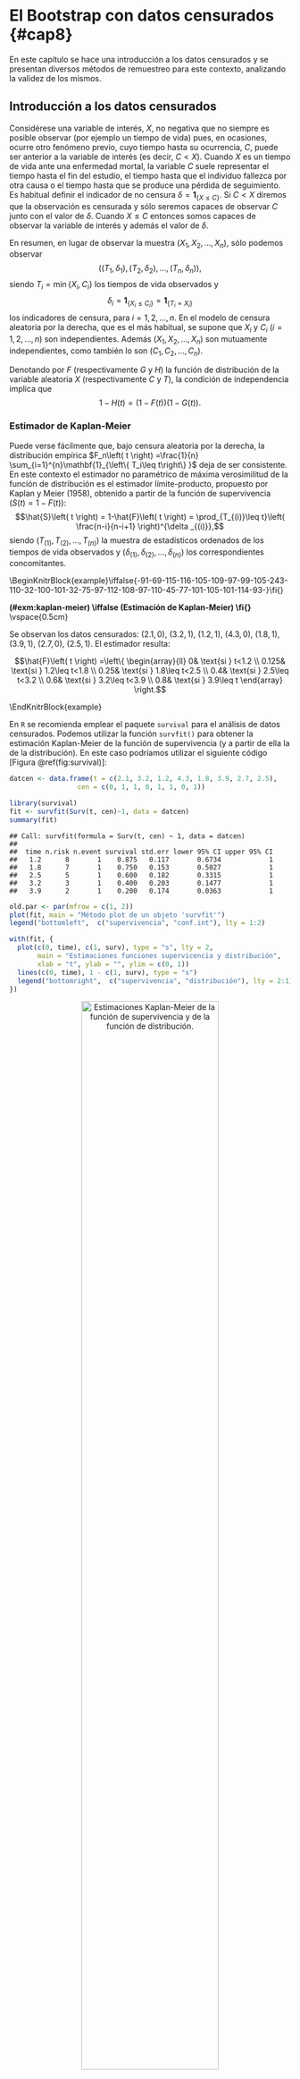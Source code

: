 # El Bootstrap con datos censurados {#cap8}




En este capítulo se hace una introducción a los datos censurados y se
presentan diversos métodos de remuestreo para este contexto, analizando
la validez de los mismos.

## Introducción a los datos censurados

Considérese una variable de interés, $X$, no negativa que no siempre es
posible observar (por ejemplo un tiempo de vida) pues, en ocasiones,
ocurre otro fenómeno previo, cuyo tiempo hasta su ocurrencia, $C$, puede
ser anterior a la variable de interés (es decir, $C<X$). Cuando $X$ es
un tiempo de vida ante una enfermedad mortal, la variable $C$ suele
representar el tiempo hasta el fin del estudio, el tiempo hasta que el
individuo fallezca por otra causa o el tiempo hasta que se produce una
pérdida de seguimiento. Es habitual definir el indicador de no censura
$\delta
=\mathbf{1}_{\left\{ X\leq C\right\} }$. Si $C<X$ diremos que la
observación es censurada y sólo seremos capaces de observar $C$ junto
con el valor de $\delta$. Cuando $X\leq C$ entonces somos capaces de
observar la variable de interés y además el valor de $\delta$.

En resumen, en lugar de observar la muestra 
$\left( X_1, X_2, \ldots, X_n \right)$, sólo podemos observar 
$$\left( \left( T_1, \delta _1 \right), \left( T_2, \delta _2 \right),
\ldots ,\left( T_n, \delta_n \right) \right),$$
siendo $T_i=\min \left\{ X_i,C_i\right\}$
los tiempos de vida observados y
$$\delta _i=\mathbf{1}_{\left\{ X_i\leq
C_i\right\} }=\mathbf{1}_{\left\{ T_i=X_i\right\} }$$ 
los indicadores de censura, para $i=1,2,\ldots ,n$. 
En el modelo de censura aleatoria por la derecha, 
que es el más habitual, se supone que $X_i$
y $C_i$ ($i=1,2,\ldots ,n$) son independientes. 
Además $\left( X_1, X_2, \ldots ,X_n \right)$ son mutuamente independientes, 
como también lo son $\left( C_1, C_2,\ldots ,C_n \right)$.

Denotando por $F$ (respectivamente $G$ y $H$) la función de distribución
de la variable aleatoria $X$ (respectivamente $C$ y $T$), la condición
de independencia implica que 
$$1-H\left( t \right) =\left( 1-F\left(
t \right) \right) \left( 1-G\left( t \right) \right).$$

### Estimador de Kaplan-Meier

Puede verse fácilmente que, bajo censura aleatoria por la derecha, la
distribución empírica $F_n\left( t \right) =\frac{1}{n}
\sum_{i=1}^{n}\mathbf{1}_{\left\{ T_i\leq t\right\} }$ deja de ser
consistente. En este contexto el estimador no paramétrico de máxima
verosimilitud de la función de distribución es el estimador
límite-producto, propuesto por Kaplan y Meier (1958), obtenido
a partir de la función de supervivencia 
($S\left( t \right) = 1-F\left( t \right)$):
$$\hat{S}\left( t \right) = 1-\hat{F}\left( t \right) =
\prod_{T_{(i)}\leq t}\left( \frac{n-i}{n-i+1} \right)^{\delta _{(i)}},$$
siendo $\left( T_{(1)},T_{\left( 2 \right)},\ldots ,T_{\left(
n \right)} \right)$ la muestra de estadísticos ordenados de los tiempos
de vida observados y $\left( \delta _{(1)},\delta _{\left(2 \right)},
\ldots ,\delta _{(n)} \right)$ los correspondientes concomitantes.

\BeginKnitrBlock{example}\iffalse{-91-69-115-116-105-109-97-99-105-243-110-32-100-101-32-75-97-112-108-97-110-45-77-101-105-101-114-93-}\fi{}<div class="example"><span class="example" id="exm:kaplan-meier"><strong>(\#exm:kaplan-meier)  \iffalse (Estimación de Kaplan-Meier) \fi{} </strong></span>
<br> \vspace{0.5cm}

Se observan los datos censurados: $\left( 2.1,0 \right)$,
$\left(3.2,1 \right)$, $\left( 1.2,1 \right)$, $\left( 4.3,0 \right)$, $\left(
1.8,1 \right)$, $\left( 3.9,1 \right)$, $\left( 2.7,0 \right)$, $\left(
2.5,1 \right)$. El estimador resulta:

$$\hat{F}\left( t \right) =\left\{ 
\begin{array}{ll}
0& \text{si } t<1.2 \\ 
0.125& \text{si } 1.2\leq t<1.8 \\ 
0.25& \text{si } 1.8\leq t<2.5 \\ 
0.4& \text{si } 2.5\leq t<3.2 \\ 
0.6& \text{si } 3.2\leq t<3.9 \\ 
0.8& \text{si } 3.9\leq t
\end{array}
\right.$$</div>\EndKnitrBlock{example}


En `R` se recomienda emplear el paquete `survival` para el análisis de
datos censurados. Podemos utilizar la función `survfit()` para obtener 
la estimación Kaplan-Meier de la función de supervivencia 
(y a partir de ella la de la distribución).
En este caso podríamos utilizar el siguiente código [Figura \@ref(fig:survival)]:

```r
datcen <- data.frame(t = c(2.1, 3.2, 1.2, 4.3, 1.8, 3.9, 2.7, 2.5), 
                 cen = c(0, 1, 1, 0, 1, 1, 0, 1))

library(survival)
fit <- survfit(Surv(t, cen)~1, data = datcen)
summary(fit)
```

```
## Call: survfit(formula = Surv(t, cen) ~ 1, data = datcen)
## 
##  time n.risk n.event survival std.err lower 95% CI upper 95% CI
##   1.2      8       1    0.875   0.117       0.6734            1
##   1.8      7       1    0.750   0.153       0.5027            1
##   2.5      5       1    0.600   0.182       0.3315            1
##   3.2      3       1    0.400   0.203       0.1477            1
##   3.9      2       1    0.200   0.174       0.0363            1
```

```r
old.par <- par(mfrow = c(1, 2))
plot(fit, main = "Método plot de un objeto 'survfit'")
legend("bottomleft",  c("supervivencia", "conf.int"), lty = 1:2)

with(fit, {
  plot(c(0, time), c(1, surv), type = "s", lty = 2,
       main = "Estimaciones funciones supervicencia y distribución", 
       xlab = "t", ylab = "", ylim = c(0, 1))
  lines(c(0, time), 1 - c(1, surv), type = "s")
  legend("bottomright",  c("supervivencia", "distribución"), lty = 2:1)
})
```

<div class="figure" style="text-align: center">
<img src="08-dat_cen_files/figure-html/survival-1.png" alt="Estimaciones Kaplan-Meier de la función de supervivencia y de la función de distribución." width="70%" />
<p class="caption">(\#fig:survival)Estimaciones Kaplan-Meier de la función de supervivencia y de la función de distribución.</p>
</div>

```r
par(old.par)
```


### Distribución asintótica del estimador de Kaplan-Meier

El estimador de Kaplan-Meier sólo otorga pesos positivos a los datos no
censurados, aunque la forma de distribuirse los datos censurados en
medio de los no censurados afecta a los pesos de estos últimos. Por otra
parte, en ausencia de censura (es decir $\delta _i=1$,
$i=1,2,\ldots ,n$), el estimador de Kaplan-Meier coincide con la
distribución empírica.

La obtención de la propiedades de sesgo y varianza asintóticos y
distribución límite del estimador de Kaplan-Meier es mucho más laboriosa
que en el caso de la distribución empírica, en un contexto sin censura.
Esto es así porque el estimador de Kaplan-Meier deja de ser una suma de
variables iid, como sí ocurre con la empírica.

Breslow y Crowley (1974) obtienen el siguiente resultado para la distribución
límite para el estimador de Kaplan-Meier:
$$\sqrt{n}\left( \hat{F}\left( t \right) -F\left( t \right) \right) 
\overset{d}{\longrightarrow} \mathcal{N}\left( 0,\sigma^2\left( t \right)
\right),$$
siendo
$$\begin{aligned}
\sigma^2\left( t \right) &= \left( 1-F\left( t \right) \right)
^2\int_{0}^{t}\frac{dH_1\left( u \right)}{\left( 1-H\left( u \right)
 \right)^2}\text{, }t\leq H^{-1}(1) , \\
H_1\left( u \right) &= P\left( X\leq u,X\leq C \right) =P\left( T\leq
u,\delta =1 \right).
\end{aligned}$$
También existen resultados de convergencia en distribución del 
proceso estocástico
$$\left\{ \sqrt{n}\left( \hat{F}\left( t \right) - F\left( t \right)
 \right) : t \in \left[ 0,H^{-1}(1) \right] \right\}$$
a un proceso gaussiano límite.


## Remuestreos Bootstrap en presencia de censura

Estos métodos tratan del mecanismo bootstrap para aproximar la
distribución de un estadístico, $R\left( \mathbf{T},
\boldsymbol{\delta} \right)$, siendo $\mathbf{T}=\left( T_1, T_2,
\ldots,T_n \right)$ y $\boldsymbol{\delta}=\left( \delta _1,\delta_2,
\ldots ,\delta _n \right)$. Los dos siguientes métodos de
remuestreo fueron propuestos por Efron (1981).

### El bootstrap simple

Procede de la siguiente forma:

1.  Construir la distribución empírica bidimensional,
    $F_n^{T,\delta }$, de la muestra
    $\left\{ \left( T_1,\delta _1 \right), \left( T_2,\delta _2 \right), \ldots, 
    \left( T_n,\delta _n \right) \right\}$.

2.  Arrojar remuestras $\left\{ \left( T_1^{\ast},\delta _1^{\ast} \right), 
    \left( T_2^{\ast},\delta _2^{\ast} \right), \ldots, 
    \left( T_n^{\ast},\delta _n^{\ast} \right) \right\}$
    a partir de dicha distribución empírica. Esto es tanto como decir
    que$$P^{\ast}\left( \left( T^{\ast},\delta^{\ast} \right) =\left( T_i,\delta
    _i \right) \right) =\frac{1}{n}\text{, para }i=1,2,\ldots ,n\text{.}$$

3.  Evaluar el estadístico de interés en el vector que contiene la
    remuestra bootstrap: $R^{\ast}=R\left( \mathbf{T}^{\ast},
    \boldsymbol{\delta}^{\ast} \right)$, con
    $\mathbf{T}^{\ast}
    =\left( T_1^{\ast},T_2^{\ast},\ldots ,T_n^{\ast} \right)$ y
   
    $\boldsymbol{\delta}^{\ast}=\left( \delta _1^{\ast},\delta
    _2^{\ast},\ldots ,\delta _n^{\ast} \right)$.

4.  Aproximar la distribución en el muestreo del estadístico
    $R\left( \mathbf{T}, \boldsymbol{\delta} \right)$ por la
    distribución en el remuestreo de $R\left( 
    \mathbf{T}^{\ast},\boldsymbol{\delta}^{\ast} \right)$.

Este método es de muy rápida implementación y ejecución.

### El bootstrap obvio {#cap8-obvio}

Para detallar el método es necesario definir el estimador de
Kaplan-Meier, $\hat{G}\left( t \right)$, de la variable censurante, a
partir
de$$1-\hat{G}\left( t \right) =\prod_{T_{(i)}\leq t}\left( \frac{n-i
}{n-i+1} \right)^{1-\delta _{(i)}}.$$ Observemos que este
estimador es totalmente semejante al de Kaplan-Meier de la variable de
interés pero simplemente reemplazando cada valor
$\delta _{(i)}$ por $1-\delta _{(i)}$.

El mecanismo de remuestreo procede como sigue:

1.  Construir los estimadores de Kaplan-Meier de las distribuciones de
    la variable de interés, $\hat{F}\left( t \right)$, y de la variable
    censurante, $\hat{G}\left( t \right)$.

2.  Para cada índice $i=1,2,\ldots ,n$, arrojar observaciones bootstrap
    independientes, $X_i^{\ast}$ con distribución $\hat{F}\ $y
    $C_i^{\ast}$ con distribución $\hat{G}$.

3.  Definir $T_i^{\ast}=\min \left\{ X_i^{\ast},C_i^{\ast}\right\}$ y
    $\delta_i^{\ast}=\mathbf{1}_{\left\{ X_i^{\ast}\leq
    C_i^{\ast}\right\}}$, para $i = 1, 2, \ldots, n$, 
    y considerar la remuestra bootstrap
    $\left( \mathbf{T}^{\ast},\boldsymbol{\delta}^{\ast}\right)$, con
    $\mathbf{T}^{\ast}=\left( T_1^{\ast},T_2^{\ast}, \ldots,
    T_n^{\ast} \right)$ y $\boldsymbol{\delta}^{\ast} = \left(
    \delta_1^{\ast}, \delta_2^{\ast},\ldots ,\delta_n^{\ast} \right)$.

4.  Aproximar la distribución en el muestreo del estadístico
    $R\left( \mathbf{T},\boldsymbol{\delta} \right)$ por la
    distribución en el remuestreo de su análogo bootstrap, $R\left( 
    \mathbf{T}^{\ast},\boldsymbol{\delta}^{\ast} \right)$.

Obviamente, este método de remuestreo imita fielmente el modelo de datos
censurados por la derecha. Su ejecución es considerablemente más lenta
que la del método simple, pues necesita de la construcción de los
estimadores de Kaplan-Meier, de la obtención de remuestras a partir de
ellos y de algunos cálculos adicionales.


## Relaciones entre los métodos de remuestreo bajo censura

### Equivalencia entre el bootstrap simple y el obvio

Es fácil demostrar que el bootstrap simple y el obvio son planes de
remuestreo equivalentes (cuando se supone que en la muestra no existe
ninguna observación no censurada que esté empatada con otra censurada).
Esta equivalencia se establece en el sentido de que la distribución
bootstrap de $\left( T^{\ast},\delta^{\ast} \right)$ es la misma para
cualquiera de los dos métodos.

Así, si $\left( T^{\ast},\delta^{\ast} \right)$ se genera mediante el
método obvio, entonces

$$\begin{aligned}
P^{\ast}\left( T^{\ast}>t \right) &= P^{\ast}\left( X^{\ast}>t,C^{\ast
}>t \right) \\
&= P^{\ast}\left( X^{\ast}>t \right) P^{\ast}\left( C^{\ast}>t \right)
=\left( 1-\hat{F}\left( t \right) \right) \left( 1-\hat{G}\left( t \right)
 \right) \\
&= \left[ \prod_{T_{(i)}\leq t}\left( \frac{n-i}{n-i+1} \right)
^{\delta _{(i)}}\right] \left[ \prod_{T_{(i)}\leq
t}\left( \frac{n-i}{n-i+1} \right)^{1-\delta _{(i)}}\right] \\
&= \prod_{T_{(i)}\leq t}\frac{n-i}{n-i+1}=\prod_{i=1}^{\#\left
\{ T_{(j)}\leq t\right\} }\frac{n-i}{n-i+1} \\
&= \frac{n-1}{n}\cdot \frac{n-2}{n-1}\cdot \cdots \cdot \frac{n-\#\left\{
T_{(j)}\leq t\right\} }{n-\#\left\{ T_{(j)}\leq
t\right\} +1} \\
&= \frac{n-\#\left\{ T_{(j)}\leq t\right\} }{n}=1-H_n\left(
t \right) =\frac{\#\left\{ T_{(j)}>t\right\} }{n},
\end{aligned}$$

siendo $H_n\left( t \right)$ la distribución empírica de la muestra
$\left( T_1,T_2,\ldots ,T_n \right)$.

Esto demuestra que la distribución bootstrap marginal de $T^{\ast}$ es
la misma para ambos remuestreos. Sólo resta probar pues que la
distribución condicionada
$\left. \delta^{\ast}\right\vert _{T^{\ast}=T_i}$ es idéntica en
ambos casos. Pero esto es inmediato ya que, en los dos remuestreos esa
distribución condicionada es la degenerada en el valor
$\delta _i$.

### El bootstrap de Reid {#cap8-reid}

Es otro método alternativo propuesto por Reid (1981). Consta de los
siguientes pasos:

1.  Construir el estimador de Kaplan-Meier, $\hat{F}\left( t \right)$,
    de la muestra original.

2.  Arrojar remuestras bootstrap (todas formadas por observaciones no
    censuradas, $T_i^{\ast}$, $i=1,2,\ldots ,n$) a partir de
    $\hat{F}\left(t \right)$.

3.  Aproximar la distribución en el muestreo de $R\left( 
    \mathbf{T},\boldsymbol{\delta} \right)$, por la
    distribución bootstrap de
    $R\left( \mathbf{T}^{\ast},\mathbf{1} \right)$, 
    siendo $\mathbf{1}$ el vector formado
    por $n$ unos.

### Validez de los planes de remuestreo

Akritas (1986) demuestra que los procesos bootstrap
$$\begin{aligned}
\sqrt{n}\left( \hat{F}^{\ast}_{Efron}\left( t \right) 
- \hat{F}\left( t \right) \right) \\ 
\sqrt{n}\left( \hat{F}^{\ast}_{Reid} \left( t \right) 
- \hat{F}\left( t \right) \right)
\end{aligned}$$ 
tienden a sendos procesos límite distintos. Aquí
$\hat{F}^{\ast}_{Efron}$ denota la versión bootstrap del estimador
de Kaplan-Meier bajo el remuestreo de Efron (cualquiera de ellos, ya que
el remuestreo simple y el obvio son equivalentes) y
$\hat{F}^{\ast}_{Reid}$ es la correspondiente versión bootstrap del
estimador de Kaplan-Meier bajo el remuestreo de Reid (una distribución
empírica, al fin y al cabo, porque en el remuestreo de Reid todas las
observaciones son no censuradas).

Además el proceso límite del estimador de Kaplan-Meier, $\sqrt{n}
\left( \hat{F}\left( t \right) -F\left( t \right) \right)$, es el mismo
que el del bootstrap de Efron. Como consecuencia el remuestreo de Efron
es consistente y el de Reid es inconsistente.

## Implementación en `R` (con los paquetes `boot` y `survival`)

La función `censboot()` del paquete `boot` implementa distintos métodos 
de remuestreo para datos censurados. Por defecto utiliza el bootstrap simple
(`sim = "ordinary"`) y su uso es prácticamente igual al del bootstrap uniforme 
con la función `boot()` (descrita en la Sección \@ref(cap1-pkgboot)), 
la única diferencia es que la función `statistic` solo tiene los datos 
como único parámetro (aunque en este caso podríamos emplear también
la función `boot()`). 

### Bootstrap simple

Como ejemplo utilizaremos el conjunto de datos `channing` del paquete `boot`, 
que contiene la edad de entrada y de partida o muerte de las personas 
que pasaron por el centro de retiro 'Channing House' (Palo Alto, California), 
desde su apertura en 1964 hasta el 1 de julio de 1975
(ver Sección 3.5 y 'Practical 3.2', de Davison y Hinkley, 1997).
En primer lugar consideraremos únicamente la muestra de hombres:


```r
# Datos
library(boot)
data(channing)
# Calcular edad (de partida o muerte) en años
channing$age <- (channing$entry + channing$time)/12
# Seleccionar hombres (y de paso hacer que `index = c(1, 2)` para `censboot()`)
chan <- subset(channing, sex=="Male", c(age, cens))

# Estimación supervivencia
library(survival)
chan.F <- survfit(Surv(age, cens)~1, data = chan)
chan.F
```

```
## Call: survfit(formula = Surv(age, cens) ~ 1, data = chan)
## 
##       n  events  median 0.95LCL 0.95UCL 
##    97.0    46.0    87.0    85.8    90.4
```

```r
# plot(chan.F)
# Estimaciones de interés
with(chan.F, 
    c(s75 = max(surv[time > 75]), s85 = max(surv[time > 85]),
      p75 = min(time[surv <= 0.75]), p50 = min(time[surv <= 0.5])) 
)
```

```
##        s75        s85        p75        p50 
##  0.9160745  0.6347541 82.4166667 87.0000000
```

```r
# Bootstrap
# library(boot)
chan.stat <- function(data) {
    s <- survfit(Surv(age, cens)~1, data = data)
    with(s, c(s75 = max(surv[time > 75]), s85 = max(surv[time > 85]),
            p75 = min(time[surv <= 0.75]), p50 = min(time[surv <= 0.5])))
}
set.seed(1)
chan.boot <- censboot(chan, chan.stat, R = 199) # sim = "ordinary"
chan.boot
```

```
## 
## CASE RESAMPLING BOOTSTRAP FOR CENSORED DATA
## 
## 
## Call:
## censboot(data = chan, statistic = chan.stat, R = 199)
## 
## 
## Bootstrap Statistics :
##       original       bias    std. error
## t1*  0.9160745 -0.010197967  0.03107258
## t2*  0.6347541 -0.006979654  0.05572596
## t3* 82.4166667 -0.061139028  1.23839853
## t4* 87.0000000  0.195142379  1.09877565
```

### Otros métodos de remuestreo

La función `censboot()` implementa otros dos métodos de remuestreo, 
`sim = c("cond", "weird")`, aunque en ambos casos hay que establecer en el
parámetro `F.surv` la estimación de Kaplan-Meier de la supervivencia y,
si `sim = "cond"`, la correspondiente a la variable censurante en `G.surv`.
Se recomienda estimarlas con la función `survfit()` del paquete `survival`
(ver Figura \@ref(fig:survfit-f-g)):


```r
# Estimación supervivencia variable censurante
chan.G <- survfit(Surv(age, 1-cens)~1, data = chan)
# Representación
old.par <- par(mfrow = c(1, 2))
plot(chan.F, main = "Supervivencia (edad)", mark.time = TRUE, 
    xlim = c(60, 100))
plot(chan.G, main = "Supervivencia variable censurante (partida)", 
     mark.time = TRUE, xlim = c(60, 100))
```

<div class="figure" style="text-align: center">
<img src="08-dat_cen_files/figure-html/survfit-f-g-1.png" alt="Estimaciones de la supervivencia (izquierda; indicando los tiempos de las observaciones censuradas) y de la variable censurante (derecha; indicando los de las no censuradas)." width="70%" />
<p class="caption">(\#fig:survfit-f-g)Estimaciones de la supervivencia (izquierda; indicando los tiempos de las observaciones censuradas) y de la variable censurante (derecha; indicando los de las no censuradas).</p>
</div>

```r
par(old.par)
```

En el *boostrap condicional* (`sim = "cond"`) se condiciona el muestreo al 
patrón de censura observado (en lugar de fijarlo a $\mathbf{1}$ como en el bootstrap de Reid; Sección \@ref(cap8-reid)). 
El mecanismo es similar al del bootstrap obvio (Sección \@ref(cap8-obvio)):

1.  Construir los estimadores de Kaplan-Meier de las distribuciones de
    la variable de interés, $\hat{F}\left( t \right)$, y de la variable
    censurante, $\hat{G}\left( t \right)$.

2.  Para cada índice $i=1,2,\ldots ,n$, generar $X_i^{\ast}$ independientes
    con distribución $\hat{F}$. 
    
3.  Si la $i$-ésima observación está censurada ($\delta_i=0$) se toma 
    $C_i^{\ast}=X_i$ y si no ($\delta_i=1$) se genera un valor de la estimación
    de la distribución de la variable censurante condicionada a $C > X_i$:
    $$\hat G \left(\left. t \ \right\vert_{\ t > X_i} \right) 
    = \frac{\hat G(t) - \hat G(X_i)}{1- \hat G(X_i)}.$$

3.  Definir $T_i^{\ast}=\min \left\{ X_i^{\ast},C_i^{\ast}\right\}$ y
    $\delta_i^{\ast}=\mathbf{1}_{\left\{ X_i^{\ast}\leq
    C_i^{\ast}\right\}}$, para $i = 1, 2, \ldots, n$, 
    y considerar la remuestra bootstrap
    $\left( \mathbf{T}^{\ast},\boldsymbol{\delta}^{\ast}\right)$, con
    $\mathbf{T}^{\ast}=\left( T_1^{\ast},T_2^{\ast}, \ldots,
    T_n^{\ast} \right)$ y $\boldsymbol{\delta}^{\ast} = \left(
    \delta_1^{\ast}, \delta_2^{\ast},\ldots ,\delta_n^{\ast} \right)$.    
    
El otro método (`sim = "weird"`) es el denominado *weird bootstrap* 
(Andersen et al., 1993) que emplea la estimación de Nelson-Aalen de la 
función de riesgo acumulada para generar los valores 
(e.g. Sección 3.5.2 de Davison y Hinkley, 1997).

El siguiente código muestra un ejemplo de la aplicación de ambos métodos:

```r
chan.boot2 <- censboot(chan, chan.stat, R = 199, F.surv = chan.F, 
                  G.surv = chan.G, sim = "cond")
chan.boot2
```

```
## 
## CONDITIONAL BOOTSTRAP FOR CENSORED DATA
## 
## 
## Call:
## censboot(data = chan, statistic = chan.stat, R = 199, F.surv = chan.F, 
##     G.surv = chan.G, sim = "cond")
## 
## 
## Bootstrap Statistics :
##       original       bias    std. error
## t1*  0.9160745  0.001487588  0.02733430
## t2*  0.6347541 -0.002352270  0.05369653
## t3* 82.4166667  0.056113903  1.09585116
## t4* 87.0000000  0.311557789  1.07687814
```

```r
chan.boot3 <- censboot(chan, chan.stat, R = 199, F.surv = chan.F, 
                  sim = "weird")
chan.boot3
```

```
## 
## WEIRD BOOTSTRAP FOR CENSORED DATA
## 
## 
## Call:
## censboot(data = chan, statistic = chan.stat, R = 199, F.surv = chan.F, 
##     sim = "weird")
## 
## 
## Bootstrap Statistics :
##       original        bias    std. error
## t1*  0.9160745 -0.0009515623  0.02451369
## t2*  0.6347541 -0.0046012462  0.04549111
## t3* 82.4166667 -0.0477386935  1.05510180
## t4* 87.0000000  0.2985762144  0.94422869
```

## Ejercicios

\BeginKnitrBlock{exercise}\iffalse{-91-66-111-111-116-115-116-114-97-112-32-99-101-110-115-117-114-97-100-111-32-112-111-114-32-101-115-116-114-97-116-111-115-93-}\fi{}<div class="exercise"><span class="exercise" id="exr:censboot-strata-ej"><strong>(\#exr:censboot-strata-ej)  \iffalse (Bootstrap censurado por estratos) \fi{} </strong></span>
Analizar el conjunto de datos `channing` completo, teniendo en cuenta el sexo como estrato
(i.e. `Surv(age, cens) ~ sex` y `strata = chan$sex`)
</div>\EndKnitrBlock{exercise}


```r
# Datos
data(channing)
# Calcular edad (de partida o muerte) en años
channing$age <- (channing$entry + channing$time)/12
# Seleccionar variables
chan <-channing[c("age", "cens", "sex")]

# Estimación supervivencia
library(survival)
chan.F <- survfit(Surv(age, cens) ~ sex, data = chan)
chan.F
```

```
## Call: survfit(formula = Surv(age, cens) ~ sex, data = chan)
## 
##              n events median 0.95LCL 0.95UCL
## sex=Female 365    130     88    86.7    89.5
## sex=Male    97     46     87    85.8    90.4
```

```r
plot(chan.F, lty = 1:2, xlim = c(60, 100))
```

<div class="figure" style="text-align: center">
<img src="08-dat_cen_files/figure-html/surv-strata-1.png" alt="Estimaciones de la supervivencia." width="70%" />
<p class="caption">(\#fig:surv-strata)Estimaciones de la supervivencia.</p>
</div>

```r
res <- summary(chan.F)
# res
str(res)
```

```
## List of 16
##  $ n            : int [1:2] 365 97
##  $ time         : num [1:146] 67 68.5 69.2 70 70.4 ...
##  $ n.risk       : num [1:146] 364 359 355 353 352 346 344 340 335 334 ...
##  $ n.event      : num [1:146] 1 1 1 1 1 1 1 1 1 1 ...
##  $ n.censor     : num [1:146] 2 3 3 1 0 6 0 3 4 0 ...
##  $ surv         : num [1:146] 0.997 0.994 0.992 0.989 0.986 ...
##  $ type         : chr "right"
##  $ strata       : Factor w/ 2 levels "sex=Female","sex=Male": 1 1 1 1 1 1 1 1 1 1 ...
##  $ std.err      : num [1:146] 0.00274 0.0039 0.00479 0.00554 0.00619 ...
##  $ lower        : num [1:146] 0.992 0.987 0.982 0.978 0.974 ...
##  $ upper        : num [1:146] 1 1 1 1 0.998 ...
##  $ conf.type    : chr "log"
##  $ conf.int     : num 0.95
##  $ call         : language survfit(formula = Surv(age, cens) ~ sex, data = chan)
##  $ table        : num [1:2, 1:9] 365 97 365 97 365 ...
##   ..- attr(*, "dimnames")=List of 2
##   .. ..$ : chr [1:2] "sex=Female" "sex=Male"
##   .. ..$ : chr [1:9] "records" "n.max" "n.start" "events" ...
##  $ rmean.endtime: num [1:2] 98.3 98.3
##  - attr(*, "class")= chr "summary.survfit"
```

```r
# Estimaciones de interés
res$table[, c("*rmean", "median")]
```

```
##              *rmean median
## sex=Female 88.21716     88
## sex=Male   86.71872     87
```

```r
as.numeric(res$table[, c("*rmean", "median")])
```

```
## [1] 88.21716 86.71872 88.00000 87.00000
```


\BeginKnitrBlock{exercise}\iffalse{-91-66-111-111-116-115-116-114-97-112-32-99-101-110-115-117-114-97-100-111-32-99-111-110-32-114-105-101-115-103-111-32-112-114-111-112-111-114-99-105-111-110-97-108-32-100-101-32-67-111-120-93-}\fi{}<div class="exercise"><span class="exercise" id="exr:censboot-cox-ej"><strong>(\#exr:censboot-cox-ej)  \iffalse (Bootstrap censurado con riesgo proporcional de Cox) \fi{} </strong></span>
Reproducir el ejemplo en Canty (2002, [Rnews_2002-3](http://cran.fhcrc.org/doc/Rnews/Rnews_2002-3.pdf)) del modelo de riesgo proporcional de Cox (Cox, 1972):
</div>\EndKnitrBlock{exercise}


```r
# Datos
data(melanoma)
mel <- melanoma[melanoma$ulcer == 1, ]
mel$cens <- 1 * (mel$status == 1)
# Estimación supervivencia
library(survival)
# Modelo de riesgo proporcional de Cox
mel.cox <- coxph(Surv(time, cens) ~ thickness, data = mel)
mel.cox
```

```
## Call:
## coxph(formula = Surv(time, cens) ~ thickness, data = mel)
## 
##             coef exp(coef) se(coef)    z     p
## thickness 0.0997    1.1048   0.0405 2.46 0.014
## 
## Likelihood ratio test=5  on 1 df, p=0.03
## n= 90, number of events= 41
```

```r
# summary(mel.cox)
# Estadísticos de interés
mel.cox$coefficients
```

```
##  thickness 
## 0.09967665
```
